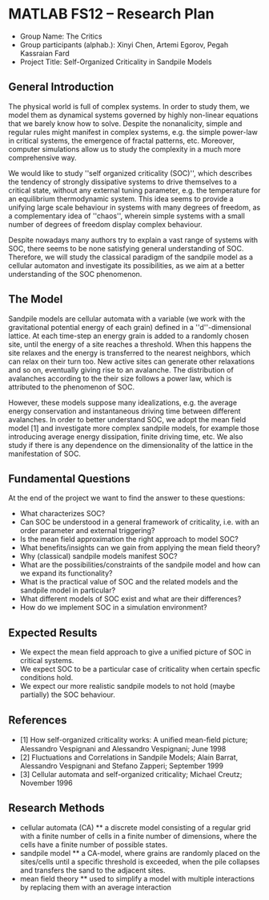 # MATLAB FS12 – Research Plan

 * Group Name: The Critics
 * Group participants (alphab.): Xinyi Chen, Artemi Egorov, Pegah Kassraian Fard
 * Project Title: Self-Organized Criticality in Sandpile Models
 
## General Introduction

The physical world is full of complex systems. In order to study them, we model them as dynamical systems governed by highly non-linear equations that we barely know how to solve. Despite the nonanalicity, simple and regular rules might manifest in complex systems, e.g. the simple power-law in critical systems, the emergence of fractal patterns, etc. Moreover, computer simulations allow us to study the complexity in a much more comprehensive way.

We would like to study ''self organized criticality (SOC)'', which describes the tendency of strongly dissipative systems to drive themselves to a critical state, without any external tuning parameter, e.g. the temperature for an equilibrium thermodynamic system. This idea seems to provide a unifying large scale behaviour in systems with many degrees of freedom, as a complementary idea of ''chaos'', wherein simple systems with a small number of degrees of freedom display complex behaviour.

Despite nowadays many authors try to explain a vast range of systems with SOC, there seems to be none satisfying general understanding of SOC. Therefore, we will study the classical paradigm of the sandpile model as a cellular automaton and investigate its possibilities, as we aim at a better understanding of the SOC phenomenon. 

## The Model

Sandpile models are cellular automata with a variable (we work with the gravitational potential energy of each grain) defined in a ''d''-dimensional lattice. At each time-step an energy grain is added to a randomly chosen site, until the energy of a site reaches a threshold. When this happens the site relaxes and the energy is transferred to the nearest neighbors, which can relax on their turn too. New active sites can generate other relaxations and so on, eventually giving rise to an avalanche. The distribution of avalanches according to the their size follows a power law, which is attributed to the phenomenon of SOC. 

However, these models suppose many idealizations, e.g. the average energy conservation and instantaneous driving time between different avalanches. In order to better understand SOC, we adopt the mean field model [1] and investigate more complex sandpile models, for example those introducing average energy dissipation, finite driving time, etc. We also study if there is any dependence on the dimensionality of the lattice in the manifestation of SOC.



## Fundamental Questions

At the end of the project we want to find the answer to these questions:

 * What characterizes SOC?
 * Can SOC be understood in a general framework of criticality, i.e. with an order parameter and external triggering?
 * Is the mean field approximation the right approach to model SOC?
 * What benefits/insights can we gain from applying the mean field theory?
 * Why (classical) sandpile models manifest SOC? 
 * What are the possibilities/constraints of the sandpile model and how can we expand its functionality?
 * What is the practical value of SOC and the related models and the sandpile model in particular?
 * What different models of SOC exist and what are their differences?
 * How do we implement SOC in a simulation environment?




## Expected Results

 * We expect the mean field approach to give a unified picture of SOC in critical systems.
 * We expect SOC to be a particular case of criticality when certain specfic conditions hold.
 * We expect our more realistic sandpile models to not hold (maybe partially) the SOC behaviour.
 


## References 

 * [1] How self-organized criticality works: A uniﬁed mean-ﬁeld picture; Alessandro Vespignani and Alessandro Vespignani; June 1998
 * [2] Fluctuations and Correlations in Sandpile Models; Alain Barrat, Alessandro Vespignani and Stefano Zapperi; September 1999
 * [3] Cellular automata and self-organized criticality; Michael Creutz; November 1996


## Research Methods

* cellular automata (CA)
** a discrete model consisting of a regular grid with a finite number of cells in a finite number of dimensions, where the cells have a finite number of possible states.
* sandpile model
** a CA-model, where grains are randomly placed on the sites/cells until a specific threshold is exceeded, when the pile collapses and transfers the sand to the adjacent sites.
* mean field theory
** used to simplify a model with multiple interactions by replacing them with an average interaction
